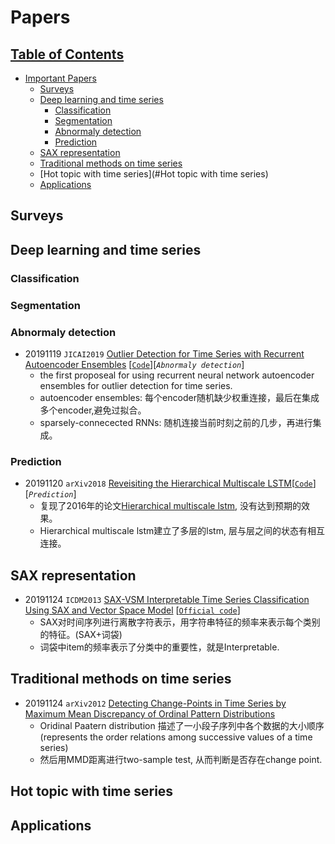 # Papers

## [Table of Contents]()
- [Important Papers](#Papers)
  - [Surveys](#survey)
  - [Deep learning and time series](#Deep-learning-and-time-series)
    - [Classification](#Classification)
    - [Segmentation](#Segmentation)
    - [Abnormaly detection](#abnoramly-detection)
    - [Prediction](#prediction) 
  - [SAX representation](#SAX-representation)
  - [Traditional methods on time series](#traditional-methods-on-time-series)
  - [Hot topic with time series](#Hot topic with time series)
  - [Applications](#applications)
  
  
## Surveys


## Deep learning and time series

### Classification

### Segmentation

### Abnormaly detection
- 20191119 `JICAI2019` [Outlier Detection for Time Series with Recurrent Autoencoder Ensembles](https://1drv.ms/b/s!AhuOc8yHadNigcx7SHAmtVaSnLADZQ?e=k6HkSP) [[`Code`](https://github.com/tungk/OED)][*`Abnormaly detection`*]
  - the first proposeal for using recurrent neural network autoencoder ensembles for outlier detection for time series.
  - autoencoder ensembles: 每个encoder随机缺少权重连接，最后在集成多个encoder,避免过拟合。
  - sparsely-connecected RNNs: 随机连接当前时刻之前的几步，再进行集成。

### Prediction
- 20191120 `arXiv2018` [Reveisiting the Hierarchical Multiscale LSTM](https://1drv.ms/b/s!AhuOc8yHadNigcNt-FRl351gG2L37A?e=iWHLgX)[[`Code`](https://github.com/lucaslingle/hm_lstm)][*`Prediction`*]
  - 复现了2016年的论文[Hierarchical multiscale lstm](https://arxiv.org/pdf/1609.01704.pdf), 没有达到预期的效果。
  - Hierarchical multiscale lstm建立了多层的lstm, 层与层之间的状态有相互连接。

## SAX representation
- 20191124 `ICDM2013` [SAX-VSM Interpretable Time Series Classification Using SAX and Vector Space Model](https://1drv.ms/b/s!AhuOc8yHadNigcx45rWhHwQ-h7zO6w?e=vwfYlS) [[`Official code`](https://github.com/jMotif/sax-vsm_classic)]
  - SAX对时间序列进行离散字符表示，用字符串特征的频率来表示每个类别的特征。(SAX+词袋)
  - 词袋中item的频率表示了分类中的重要性，就是Interpretable.

## Traditional methods on time series
- 20191124 `arXiv2012` [Detecting Change-Points in Time Series by Maximum Mean Discrepancy of Ordinal Pattern Distributions](https://1drv.ms/b/s!AhuOc8yHadNigcx3h7VfHuFZuwdyXg?e=Sb4I4x)
  - Oridinal Paatern distribution 描述了一小段子序列中各个数据的大小顺序 (represents the order relations among successive values of a time series)
  - 然后用MMD距离进行two-sample test, 从而判断是否存在change point.

## Hot topic with time series

## Applications
